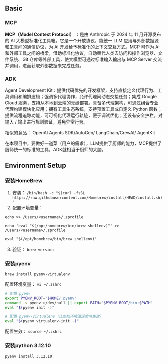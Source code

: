 
## Basic
### MCP
 **MCP（Model Context Protocol）** ：是由 Anthropic 于 2024 年 11 月开源发布的 AI 大模型标准化工具箱。它是一个开放协议，能统一 LLM 应用与外部数据源和工具间的通信协议，为 AI 开发给予标准化的上下文交互方式。MCP 可作为 AI 和外部工具之间的桥梁，借助标准化协议，自动替代人类去访问和操作浏览器、文件系统、Git 仓库等外部工具，使大模型可通过标准输入输出与 MCP Server 交流并调用，进而获取外部数据来完成任务。

### ADK
Agent Development Kit：提供代码优先的开发框架，支持直接定义代理行为、工具调用和编排逻辑；强调多代理协作，允许代理间动态交接任务；集成 Google Cloud 服务，支持从本地到云端的无缝部署。具备多代理架构，可通过组合专业代理构建模块化应用；拥有工具生态系统，支持预置工具或自定义 Python 函数；提供流程追踪功能，可可视化代理运行轨迹，便于调试优化；还设有安全护栏，对输入 / 输出进行规则验证，避免异常行为。

相似的竞品：
OpenAI Agents SDK/AutoGen/ LangChain/CrewAI/ AgentKit

在本项目中，要做好一道菜（用户的需求），LLM提供了厨师的能力，MCP提供了厨师统一的标准的工具，ADK就相当于厨师的大脑。
## Environment Setup
 
### 安装HomeBrew 
1. 安装：
``/bin/bash -c "$(curl -fsSL https://raw.githubusercontent.com/Homebrew/install/HEAD/install.sh)"``
2. 配置环境变量：
```shell
echo >> /Users/<username>/.zprofile

echo 'eval "$(/opt/homebrew/bin/brew shellenv)"' >> /Users/<username>/.zprofile

eval "$(/opt/homebrew/bin/brew shellenv)"
```
3. 验证：
   `brew version`
### 安装pyenv
`brew install pyenv-virtualenv`

配置环境变量：
`vi ~/.zshrc`
```bash
# 配置 pyenv
export PYENV_ROOT="$HOME/.pyenv"
command -v pyenv >/dev/null || export PATH="$PYENV_ROOT/bin:$PATH"
eval "$(pyenv init -)"

# 配置 pyenv-virtualenv（让虚拟环境激活命令生效）
eval "$(pyenv virtualenv-init -)"
```
配置生效：
`source ~/.zshrc`
### 安装python 3.12.10
`pyenv install 3.12.10`





